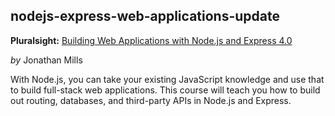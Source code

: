 ## nodejs-express-web-applications-update
**Pluralsight:** [Building Web Applications with Node.js and Express 4.0](https://app.pluralsight.com/library/courses/nodejs-express-web-applications-update/table-of-contents)

_by_ Jonathan Mills
 
With Node.js, you can take your existing JavaScript knowledge and use that to build full-stack web applications. This course will teach you how to build out routing, databases, and third-party APIs in Node.js and Express.
